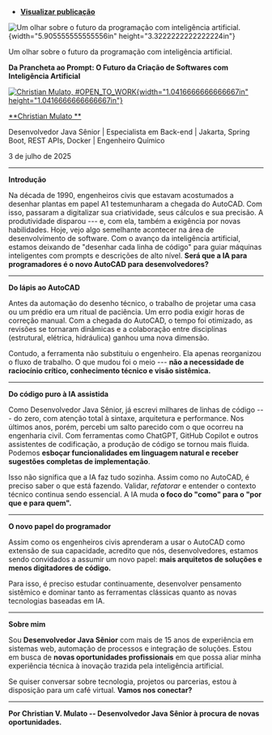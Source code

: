 - [**Visualizar publicação**](https://www.linkedin.com/feed/update/urn:li:ugcPost:7346585502365429761/)

![Um olhar sobre o futuro da programação com inteligência artificial.](temp_media/media/image1.png){width="5.905555555555556in" height="3.3222222222222224in"}

Um olhar sobre o futuro da programação com inteligência artificial.

**Da Prancheta ao Prompt: O Futuro da Criação de Softwares com Inteligência Artificial**

[![Christian Mulato, #OPEN_TO_WORK](temp_media/media/image2.jpeg){width="1.0416666666666667in" height="1.0416666666666667in"}](https://www.linkedin.com/in/chmulato/)

[**Christian Mulato **](https://www.linkedin.com/in/chmulato/)

Desenvolvedor Java Sênior \| Especialista em Back-end \| Jakarta, Spring Boot, REST APIs, Docker \| Engenheiro Químico

3 de julho de 2025

------------------------------------------------------------------------

**Introdução**

Na década de 1990, engenheiros civis que estavam acostumados a desenhar plantas em papel A1 testemunharam a chegada do AutoCAD. Com isso, passaram a digitalizar sua criatividade, seus cálculos e sua precisão. A produtividade disparou --- e, com ela, também a exigência por novas habilidades. Hoje, vejo algo semelhante acontecer na área de desenvolvimento de software. Com o avanço da inteligência artificial, estamos deixando de "desenhar cada linha de código" para guiar máquinas inteligentes com prompts e descrições de alto nível. **Será que a IA para programadores é o novo AutoCAD para desenvolvedores?**

------------------------------------------------------------------------

**Do lápis ao AutoCAD**

Antes da automação do desenho técnico, o trabalho de projetar uma casa ou um prédio era um ritual de paciência. Um erro podia exigir horas de correção manual. Com a chegada do AutoCAD, o tempo foi otimizado, as revisões se tornaram dinâmicas e a colaboração entre disciplinas (estrutural, elétrica, hidráulica) ganhou uma nova dimensão.

Contudo, a ferramenta não substituiu o engenheiro. Ela apenas reorganizou o fluxo de trabalho. O que mudou foi o meio --- **não a necessidade de raciocínio crítico, conhecimento técnico e visão sistêmica.**

------------------------------------------------------------------------

**Do código puro à IA assistida**

Como Desenvolvedor Java Sênior, já escrevi milhares de linhas de código --- do zero, com atenção total à sintaxe, arquitetura e performance. Nos últimos anos, porém, percebi um salto parecido com o que ocorreu na engenharia civil. Com ferramentas como ChatGPT, GitHub Copilot e outros assistentes de codificação, a produção de código se tornou mais fluida. Podemos **esboçar funcionalidades em linguagem natural e receber sugestões completas de implementação**.

Isso não significa que a IA faz tudo sozinha. Assim como no AutoCAD, é preciso saber o que está fazendo. Validar, *refatorar* e entender o contexto técnico continua sendo essencial. A IA muda **o foco do "como" para o "por que e para quem".**

------------------------------------------------------------------------

**O novo papel do programador**

Assim como os engenheiros civis aprenderam a usar o AutoCAD como extensão de sua capacidade, acredito que nós, desenvolvedores, estamos sendo convidados a assumir um novo papel: **mais arquitetos de soluções e menos digitadores de código.**

Para isso, é preciso estudar continuamente, desenvolver pensamento sistêmico e dominar tanto as ferramentas clássicas quanto as novas tecnologias baseadas em IA.

------------------------------------------------------------------------

**Sobre mim**

Sou **Desenvolvedor Java Sênior** com mais de 15 anos de experiência em sistemas web, automação de processos e integração de soluções. Estou em busca de **novas oportunidades profissionais** em que possa aliar minha experiência técnica à inovação trazida pela inteligência artificial.

Se quiser conversar sobre tecnologia, projetos ou parcerias, estou à disposição para um café virtual. **Vamos nos conectar?**

------------------------------------------------------------------------

**Por Christian V. Mulato -- Desenvolvedor Java Sênior à procura de novas oportunidades.**

